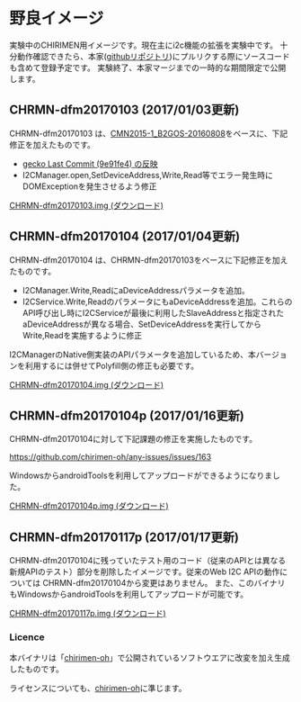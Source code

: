 # 野良イメージ

実験中のCHIRIMEN用イメージです。現在主にi2c機能の拡張を実験中です。
十分動作確認できたら、本家([githubリポジトリ](https://github.com/chirimen-oh/gecko-dev))にプルリクする際にソースコードも含めて登録予定です。
実験終了、本家マージまでの一時的な期間限定で公開します。

## CHRMN-dfm20170103 (2017/01/03更新)

CHRMN-dfm20170103 は、[CMN2015-1_B2GOS-20160808](https://github.com/chirimen-oh/release/releases)をベースに、下記修正を加えたものです。

- [gecko Last Commit (9e91fe4) の反映](https://github.com/chirimen-oh/gecko-dev) 
- I2CManager.open,SetDeviceAddress,Write,Read等でエラー発生時にDOMExceptionを発生させるよう修正

[CHRMN-dfm20170103.img (ダウンロード)](http://chrmn.dfm.lrv.jp/img/CHRMN-dfm20170103.img.zip)

## CHRMN-dfm20170104 (2017/01/04更新)

CHRMN-dfm20170104 は、CHRMN-dfm20170103をベースに下記修正を加えたものです。

- I2CManager.Write,ReadにaDeviceAddressパラメータを追加。
- I2CService.Write,ReadのパラメータにもaDeviceAddressを追加。これらのAPI呼び出し時にI2CServiceが最後に利用したSlaveAddressと指定されたaDeviceAddressが異なる場合、SetDeviceAddressを実行してからWrite,Readを実施するように修正

I2CManagerのNative側実装のAPIパラメータを追加しているため、本バージョンを利用するには併せてPolyfill側の修正も必要です。

[CHRMN-dfm20170104.img (ダウンロード)](http://chrmn.dfm.lrv.jp/img/CHRMN-dfm20170104.img.zip)

## CHRMN-dfm20170104p (2017/01/16更新)

CHRMN-dfm20170104に対して下記課題の修正を実施したものです。

https://github.com/chirimen-oh/any-issues/issues/163

WindowsからandroidToolsを利用してアップロードができるようになりました。

[CHRMN-dfm20170104p.img (ダウンロード)](http://chrmn.dfm.lrv.jp/img/CHRMN-dfm20170104p.img.zip)

## CHRMN-dfm20170117p (2017/01/17更新)

CHRMN-dfm20170104に残っていたテスト用のコード（従来のAPIとは異なる新規APIのテスト）部分を削除したイメージです。従来のWeb I2C APIの動作については CHRMN-dfm20170104から変更はありません。
また、このバイナリもWindowsからandroidToolsを利用してアップロードが可能です。

[CHRMN-dfm20170117p.img (ダウンロード)](http://chrmn.dfm.lrv.jp/img/CHRMN-dfm20170117p.img.zip)

### Licence

本バイナリは「[chirimen-oh](https://github.com/chirimen-oh)」で公開されているソフトウエアに改変を加え生成したものです。

ライセンスについても、[chirimen-oh](https://github.com/chirimen-oh/release/blob/master/LICENSE)に準じます。



